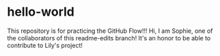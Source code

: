 # hello-world
This repository is for practicing the GitHub Flow!!!
Hi, I am Sophie, one of the collaborators of this readme-edits branch! It's an honor to be able to contribute to Lily's project!
